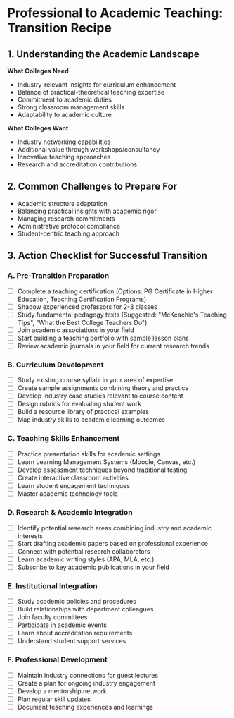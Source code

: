 # Professional to Academic Teaching: Transition Recipe

## 1. Understanding the Academic Landscape

**What Colleges Need**
- Industry-relevant insights for curriculum enhancement
- Balance of practical-theoretical teaching expertise
- Commitment to academic duties
- Strong classroom management skills
- Adaptability to academic culture

**What Colleges Want**
- Industry networking capabilities
- Additional value through workshops/consultancy
- Innovative teaching approaches
- Research and accreditation contributions

## 2. Common Challenges to Prepare For
- Academic structure adaptation
- Balancing practical insights with academic rigor
- Managing research commitments
- Administrative protocol compliance
- Student-centric teaching approach

## 3. Action Checklist for Successful Transition

### A. Pre-Transition Preparation
- [ ] Complete a teaching certification (Options: PG Certificate in Higher Education, Teaching Certification Programs)
- [ ] Shadow experienced professors for 2-3 classes
- [ ] Study fundamental pedagogy texts (Suggested: "McKeachie's Teaching Tips", "What the Best College Teachers Do")
- [ ] Join academic associations in your field
- [ ] Start building a teaching portfolio with sample lesson plans
- [ ] Review academic journals in your field for current research trends

### B. Curriculum Development
- [ ] Study existing course syllabi in your area of expertise
- [ ] Create sample assignments combining theory and practice
- [ ] Develop industry case studies relevant to course content
- [ ] Design rubrics for evaluating student work
- [ ] Build a resource library of practical examples
- [ ] Map industry skills to academic learning outcomes

### C. Teaching Skills Enhancement
- [ ] Practice presentation skills for academic settings
- [ ] Learn Learning Management Systems (Moodle, Canvas, etc.)
- [ ] Develop assessment techniques beyond traditional testing
- [ ] Create interactive classroom activities
- [ ] Learn student engagement techniques
- [ ] Master academic technology tools

### D. Research & Academic Integration
- [ ] Identify potential research areas combining industry and academic interests
- [ ] Start drafting academic papers based on professional experience
- [ ] Connect with potential research collaborators
- [ ] Learn academic writing styles (APA, MLA, etc.)
- [ ] Subscribe to key academic publications in your field

### E. Institutional Integration
- [ ] Study academic policies and procedures
- [ ] Build relationships with department colleagues
- [ ] Join faculty committees
- [ ] Participate in academic events
- [ ] Learn about accreditation requirements
- [ ] Understand student support services

### F. Professional Development
- [ ] Maintain industry connections for guest lectures
- [ ] Create a plan for ongoing industry engagement
- [ ] Develop a mentorship network
- [ ] Plan regular skill updates
- [ ] Document teaching experiences and learnings

<!-- 
-- OLD --
### Playbook for Colleges’ Expectations from Professionals Transitioning to Academic Teaching Careers  

#### **1. Needs vs Wants**  
- **Needs**:  
  - Professionals to bring real-world industry insights to enhance the curriculum and make it relevant to current trends.  
  - Effective integration of practical and theoretical aspects of teaching.  
  - Commitment to academic responsibilities, such as syllabus design, evaluation, and research.  
  - Soft skills for classroom management, mentoring students, and interdisciplinary collaboration.  
  - Flexibility to adapt to institutional policies and culture.  

- **Wants**:  
  - Strong industry networks to create opportunities for internships, placements, and collaborations.  
  - Guest lectures, workshops, and consultancy services to enhance the institution’s reputation.  
  - Fresh perspectives to introduce innovative teaching methods and tools.  
  - Contribution to accreditation, rankings, and research goals through their professional expertise.  

---

#### **2. Biggest Pain Points**  
- Professionals' struggle to adapt to academic structures and pedagogical methods.  
- Overemphasis on practical knowledge without aligning with academic rigor and curriculum standards.  
- Difficulty in managing long-term commitments to research, publications, and institutional growth.  
- Resistance to following administrative protocols and student-centric teaching practices.  

---

#### **3. Mental Model of Colleges**  
- Colleges see professionals as valuable resources for enhancing industry relevance but fear misalignment with academic expectations.  
- They expect a balance of expertise in practical and theoretical knowledge to maintain academic standards.  
- Professionals are viewed as brand ambassadors who can attract students and industry collaborations.  

---

#### **4. Typical Journey Map (College Perspective)**  
**Path 1**: Professional Joins as Adjunct Faculty or Guest Lecturer  
- **Emotions**: Excitement about industry exposure → Concern about limited academic alignment → Satisfaction with specialized contributions.  

**Path 2**: Professional Transitioning to Full-Time Faculty  
- **Emotions**: Optimism about new perspectives → Frustration with adaptation challenges → Confidence after effective onboarding.  

**Path 3**: Professional Involved in Institutional Projects (e.g., Research, Placements)  
- **Emotions**: Enthusiasm for collaboration → Struggle with academic timelines → Success in enhancing institutional reputation.  

---

#### **5. Operationalizing the Transition (Expectations from Professionals)**  
1. **Curriculum Alignment**:  
   - Design courses that integrate industry practices with academic requirements.  
   - Collaborate with academic teams to create project-based learning modules.  

2. **Classroom Delivery**:  
   - Use diverse teaching methodologies to cater to varied learning styles.  
   - Balance technical depth with academic simplicity for students.  

3. **Mentoring and Collaboration**:  
   - Actively mentor students for career readiness and research initiatives.  
   - Build partnerships with industry for internships, live projects, and placements.  

4. **Research and Development**:  
   - Contribute to research goals through projects and publications.  
   - Facilitate knowledge transfer through workshops and interdisciplinary collaboration.  

5. **Administrative and Institutional Engagement**:  
   - Commit to institutional policies, timelines, and academic responsibilities.  
   - Participate in accreditation, outreach, and faculty development programs.  

6. **Feedback Mechanism**:  
   - Actively seek and act on feedback from students and peers to refine teaching approaches.  
   - Collaborate with academic staff to align with institutional goals and standards.  
   

By meeting these expectations, professionals transitioning into teaching can support colleges in achieving academic excellence, industry relevance, and institutional growth. -->